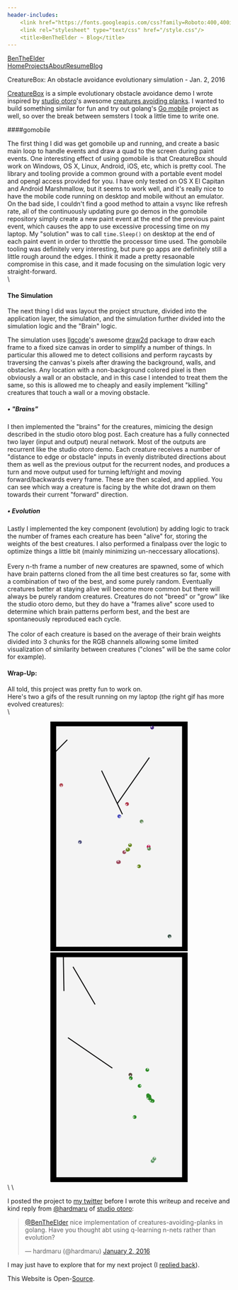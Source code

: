 ```yaml
---
header-includes:
    <link href="https://fonts.googleapis.com/css?family=Roboto:400,400italic,700italic,700" rel="stylesheet" type="text/css">
    <link rel="stylesheet" type="text/css" href="/style.css"/>
    <title>BenTheElder ~ Blog</title>
---
```


<!DOCTYPE html>
<html lang="en">
<body>
<div class="header">
<a href="/">BenTheElder</a>
</div>
<div class="nav-box card">
<a href="/">Home</a><a href="/projects.html">Projects</a><a href="/about.html">About</a><a href="/resume.html">Resume</a><a href="/blog.html" class="current">Blog</a>
</div>
<div class="card blog-content">
<p class="title">CreatureBox: An obstacle avoidance evolutionary simulation - Jan. 2, 2016</p>

<a href="github.com/BenTheElder/creaturebox">CreatureBox</a> is a simple evolutionary obstacle avoidance demo I wrote inspired by [studio otoro](http://otoro.net)'s awesome
 [creatures avoiding planks](http://blog.otoro.net/2015/05/07/creatures-avoiding-planks/).
I wanted to build something similar for fun and try out golang's [Go mobile](https://github.com/golang/mobile)
 project as well, so over the break between semsters I took a little time to write one.

####gomobile

The first thing I did was get gomobile up and running, and create a basic main loop to handle events and draw a
 quad to the screen during paint events.
One interesting effect of using gomobile is that CreatureBox should work on Windows,
 OS X, Linux, Android, iOS, etc, which is pretty cool.
 The library and tooling provide a common ground with a portable event model
 and opengl access provided for you. I have only tested on OS X El Capitan and Android Marshmallow,
 but it seems to work well, and it's really nice to have the mobile code running on desktop and mobile without an emulator.
 On the bad side, I couldn't find a good method to attain a vsync like refresh rate, all of the continuously updating
 pure go demos in the gomobile repository simply create a new paint event at the end of the previous paint event, which
 causes the app to use excessive processing time on my laptop. My "solution" was to call `time.Sleep()` on desktop at
 the end of each paint event in order to throttle the processor time used.
 The gomobile tooling was definitely very interesting, but pure go apps are definitely still a little rough around the
 edges. I think it made a pretty resaonable compromise in this case, and it made focusing on the simulation logic very
 straight-forward.
\
\


#### The Simulation
The next thing I did was layout the project structure, divided into the application layer, the simulation, and the
 simulation further divided into the simulation logic and the "Brain" logic.

The simulation uses <a href="https://github.com/llgcode">llgcode</a>'s awesome [draw2d](https://github.com/llgcode/draw2d)
 package to draw each frame to a fixed size canvas in order to simplify a number of things. In particular this allowed me
 to detect collisions and perform raycasts by traversing the canvas's pixels after drawing the background, walls,
 and obstacles. Any location with a non-background colored pixel is then obviously a wall or an obstacle, and in this
 case I intended to treat them the same, so this is allowed me to cheaply and easily implement "killing" creatures that
 touch a wall or a moving obstacle.


##### • "Brains"
I then implemented the "brains" for the creatures, mimicing the design described in the studio otoro blog post.
Each creature has a fully connected two layer (input and output) neural network. Most of the outputs are recurrent like
 the studio otoro demo. Each creature receives a number of "distance to edge or obstacle" inputs in
 evenly distributed directions about them as well as the previous output for the recurrent nodes, and produces a turn
 and move output used for turning left/right and moving forward/backwards every frame. These are then scaled, and applied.
 You can see which way a creature is facing by the white dot drawn on them towards their current "forward" direction.

##### • Evolution
Lastly I implemented the key component (evolution) by adding logic to track the number of frames each creature has been
 "alive" for, storing the weights of the best creatures. I also performed a finalpass over the logic to optimize things
 a little bit (mainly minimizing un-neccessary allocations).\
\
Every n-th frame a number of new creatures are spawned, some of which have brain patterns cloned from the all time best
 creatures so far, some with a combination of two of the best, and some purely random. Eventually creatures better at
 staying alive will become more common but there will always be purely random creatures. Creatures do not "breed" or
 "grow" like the studio otoro demo, but they do have a "frames alive" score used to determine which brain patterns
 perform best, and the best are spontaneously reproduced each cycle.\
\
The color of each creature is based on the average of their brain weights divided into 3 chunks for the RGB channels allowing some limited visualization of similarity between creatures ("clones" will be the same color for example).

#### Wrap-Up:
All told, this project was pretty fun to work on.\
Here's two a gifs of the result running on my laptop (the right gif has more evolved creatures):
\
\
<div style="text-align:center">
<img src="/images/creaturebox_demo.gif" width="310" height="518" alt="gif of CreatureBox running on my laptop"></img>
<img src="/images/creaturebox_demo_2.gif" width="310" height="518" alt="gif of CreatureBox running on my laptop with more evolved creatures"></img>
</div>
\
\

I posted the project to [my twitter](https://twitter.com/BenTheElder) before I wrote this writeup and receive and kind
 reply from <a href="https://twitter.com/hardmaru">@hardmaru</a> of [studio otoro](http://otoro.net):

<blockquote class="twitter-tweet tw-align-center" lang="en"><p lang="en" dir="ltr"><a href="https://twitter.com/BenTheElder">@BenTheElder</a> nice implementation of creatures-avoiding-planks in golang. Have you thought abt using q-learning n-nets rather than evolution?</p>&mdash; hardmaru (@hardmaru) <a href="https://twitter.com/hardmaru/status/683177164447981568">January 2, 2016</a></blockquote>

I may just have to explore that for my next project (I [replied back](https://twitter.com/BenTheElder/status/683178992606810112)).



<div style="clear: both;"></div>
</div>
</div>
<div class="card footer">
<p>This Website is Open-<a href="https://github.com/BenTheElder/BenTheElder.github.io">Source</a>.</p>
</div>
</body>
</html>
